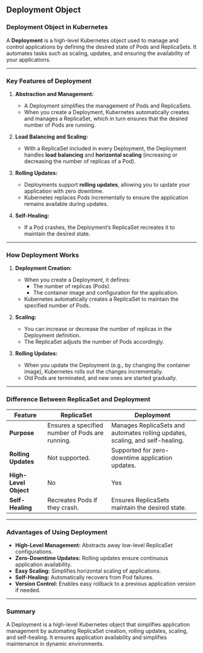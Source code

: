 Deployment Object 
---

### **Deployment Object in Kubernetes**  
A **Deployment** is a high-level Kubernetes object used to manage and control applications by defining the desired state of Pods and ReplicaSets. It automates tasks such as scaling, updates, and ensuring the availability of your applications.

---

### **Key Features of Deployment**  
1. **Abstraction and Management:**  
   - A Deployment simplifies the management of Pods and ReplicaSets.  
   - When you create a Deployment, Kubernetes automatically creates and manages a ReplicaSet, which in turn ensures that the desired number of Pods are running.  

2. **Load Balancing and Scaling:**  
   - With a ReplicaSet included in every Deployment, the Deployment handles **load balancing** and **horizontal scaling** (increasing or decreasing the number of replicas of a Pod).  

3. **Rolling Updates:**  
   - Deployments support **rolling updates**, allowing you to update your application with zero downtime.  
   - Kubernetes replaces Pods incrementally to ensure the application remains available during updates.  

4. **Self-Healing:**  
   - If a Pod crashes, the Deployment’s ReplicaSet recreates it to maintain the desired state.

---

### **How Deployment Works**  
1. **Deployment Creation:**  
   - When you create a Deployment, it defines:  
     - The number of replicas (Pods).  
     - The container image and configuration for the application.  
   - Kubernetes automatically creates a ReplicaSet to maintain the specified number of Pods.

2. **Scaling:**  
   - You can increase or decrease the number of replicas in the Deployment definition.  
   - The ReplicaSet adjusts the number of Pods accordingly.  

3. **Rolling Updates:**  
   - When you update the Deployment (e.g., by changing the container image), Kubernetes rolls out the changes incrementally.  
   - Old Pods are terminated, and new ones are started gradually.  

---

### **Difference Between ReplicaSet and Deployment**  
| **Feature**         | **ReplicaSet**                    | **Deployment**                                |  
|----------------------|-----------------------------------|-----------------------------------------------|  
| **Purpose**          | Ensures a specified number of Pods are running. | Manages ReplicaSets and automates rolling updates, scaling, and self-healing. |  
| **Rolling Updates**  | Not supported.                   | Supported for zero-downtime application updates. |  
| **High-Level Object**| No                               | Yes                                           |  
| **Self-Healing**     | Recreates Pods if they crash.    | Ensures ReplicaSets maintain the desired state. |  

---

### **Advantages of Using Deployment**  
- **High-Level Management:** Abstracts away low-level ReplicaSet configurations.  
- **Zero-Downtime Updates:** Rolling updates ensure continuous application availability.  
- **Easy Scaling:** Simplifies horizontal scaling of applications.  
- **Self-Healing:** Automatically recovers from Pod failures.  
- **Version Control:** Enables easy rollback to a previous application version if needed.  

---

### **Summary**  
A Deployment is a high-level Kubernetes object that simplifies application management by automating ReplicaSet creation, rolling updates, scaling, and self-healing. It ensures application availability and simplifies maintenance in dynamic environments.  
